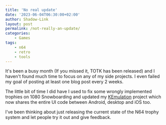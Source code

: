 ```yaml
---
title: 'No real update'
date: '2023-06-04T06:30:00+02:00'
author: Shadow-Link
layout: post
permalink: /not-really-an-update/
categories:
    - Games
tags:
    - n64
    - retro
    - tools
---
```


It's been a busy month (If you missed it, TOTK has been released) and I haven't found much time to focus on any of my side projects. I even failed my goal of posting at least one blog post every 2 weeks.

The little bit of time I did have I used to fix some wrongly implemented trophies on 1080 Snowboarding and updated my [KEmulation](https://github.com/KilianSteenman/KEmulation) project which now shares the entire UI code between Android, desktop and iOS too.

I've been thinking about just releasing the current state of the N64 trophy system and let people try it out and give feedback. 